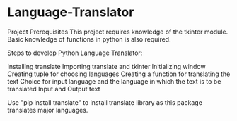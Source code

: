 # Language-Translator
Project Prerequisites
This project requires knowledge of the tkinter module. Basic knowledge of functions in python is also required.

Steps to develop Python Language Translator:

Installing translate
Importing translate and tkinter
Initializing window
Creating tuple for choosing languages
Creating a function for translating the text
Choice for input language and the language in which the text is to be translated
Input and Output text

Use "pip install translate" to install translate library as this package translates major languages.
